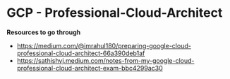 # GCP - Professional-Cloud-Architect

<b>Resources to go through </b>

- https://medium.com/@imrahul180/preparing-google-cloud-professional-cloud-architect-66a390deb1af
- https://sathishvj.medium.com/notes-from-my-google-cloud-professional-cloud-architect-exam-bbc4299ac30
